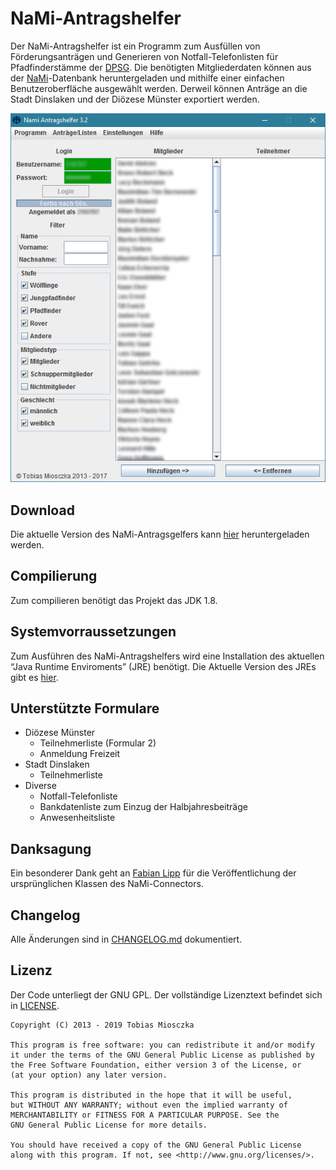 NaMi-Antragshelfer
======================================================================
Der NaMi-Antragshelfer ist ein Programm zum Ausfüllen von Förderungsanträgen und Generieren von Notfall-Telefonlisten für Pfadfinderstämme der [DPSG][1]. Die benötigten Mitgliederdaten können aus der [NaMi][2]-Datenbank heruntergeladen und mithilfe einer einfachen Benutzeroberfläche ausgewählt werden. Derweil können Anträge an die Stadt Dinslaken und der Diözese Münster exportiert werden.

![Benutzeroberfläche der Version 3.2](https://raw.githubusercontent.com/TobiasMiosczka/NaMi/master/pictures/preview.PNG "Benutzeroberfläche der Version 3.0")

Download
----------------------------------------------------------------------
Die aktuelle Version des NaMi-Antragsgelfers kann [hier][3] heruntergeladen werden.

Compilierung
----------------------------------------------------------------------
Zum compilieren benötigt das Projekt das JDK 1.8.

Systemvorraussetzungen
----------------------------------------------------------------------
Zum Ausführen des NaMi-Antragshelfers wird eine Installation des aktuellen “Java Runtime Enviroments” (JRE) benötigt. Die Aktuelle Version des JREs gibt es [hier][4].

Unterstützte Formulare
----------------------------------------------------------------------
* Diözese Münster
  * Teilnehmerliste (Formular 2)
  * Anmeldung Freizeit
* Stadt Dinslaken
  * Teilnehmerliste
* Diverse
  * Notfall-Telefonliste
  * Bankdatenliste zum Einzug der Halbjahresbeiträge
  * Anwesenheitsliste
  
Danksagung
----------------------------------------------------------------------
Ein besonderer Dank geht an [Fabian Lipp][5] für die Veröffentlichung der ursprünglichen Klassen des NaMi-Connectors.

Changelog
----------------------------------------------------------------------
Alle Änderungen sind in [CHANGELOG.md][6] dokumentiert.


Lizenz
----------------------------------------------------------------------
Der Code unterliegt der GNU GPL. Der vollständige Lizenztext befindet sich in [LICENSE][7].


```
Copyright (C) 2013 - 2019 Tobias Miosczka

This program is free software: you can redistribute it and/or modify
it under the terms of the GNU General Public License as published by
the Free Software Foundation, either version 3 of the License, or
(at your option) any later version.

This program is distributed in the hope that it will be useful,
but WITHOUT ANY WARRANTY; without even the implied warranty of
MERCHANTABILITY or FITNESS FOR A PARTICULAR PURPOSE. See the
GNU General Public License for more details.

You should have received a copy of the GNU General Public License
along with this program. If not, see <http://www.gnu.org/licenses/>.
```
[1]: https://dpsg.de/
[2]: https://nami.dpsg.de/
[3]: https://github.com/tobiasmiosczka/nami-antragshelfer/releases/download/3.6/nami-antragshelfer-3.6-jar-with-dependencies.jar
[4]: https://java.com/de/download/
[5]: https://github.com/fabianlipp
[6]: https://github.com/TobiasMiosczka/NaMiAntragshelfer/blob/master/CHANGELOG.md
[7]: https://github.com/TobiasMiosczka/NaMiAntragshelfer/blob/master/LICENSE

